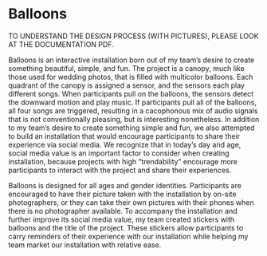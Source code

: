 # Balloons
TO UNDERSTAND THE DESIGN PROCESS (WITH PICTURES), PLEASE
LOOK AT THE DOCUMENTATION PDF.

Balloons is an interactive installation born out of my team’s desire 
to create something beautiful, simple, and fun. The project is a canopy, 
much like those used for wedding photos, that is filled with multicolor 
balloons. Each quadrant of the canopy is assigned a sensor, and the sensors
each play different songs. When participants pull on the balloons, the 
sensors detect the downward motion and play music. If participants pull all 
of the balloons, all four songs are triggered, resulting in a cacophonous mix 
of audio signals that is not conventionally pleasing, but is interesting nonetheless. 
In addition to my team’s desire to create something simple and fun, we also
attempted to build an installation that would encourage participants to share their
experience via social media. We recognize that in today’s day and age, social media 
value is an important factor to consider when creating installation, because projects 
with high “trendability” encourage more participants to interact with the project and 
share their experiences.

Balloons is designed for all ages and gender identities. Participants are encouraged to 
have their picture taken with the installation by on-site photographers, or they can take 
their own pictures with their phones when there is no photographer available. To accompany
the installation and further improve its social media value, my team created stickers with
balloons and the title of the project. These stickers allow participants to carry reminders 
of their experience with our installation while helping my team market our installation with 
relative ease.
